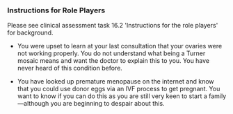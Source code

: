 ### Instructions for Role Players

Please see clinical assessment task 16.2 'Instructions for the role players' for background.

- You were upset to learn at your last consultation that your ovaries were not working properly. You do not understand what being a Turner mosaic means and want the doctor to explain this to you. You have never heard of this condition before.

- You have looked up premature menopause on the internet and know that you could use donor eggs via an IVF process to get pregnant. You want to know if you can do this as you are still very keen to start a family—although you are beginning to despair about this.